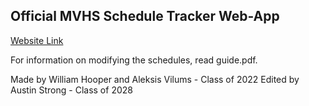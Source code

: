 ## Official MVHS Schedule Tracker Web-App
[Website Link](https://csmvhs.github.io/MVHS_Schedule_Tracker/)

For information on modifying the schedules, read guide.pdf.

Made by William Hooper and Aleksis Vilums  -  Class of 2022
Edited by Austin Strong  -  Class of 2028
